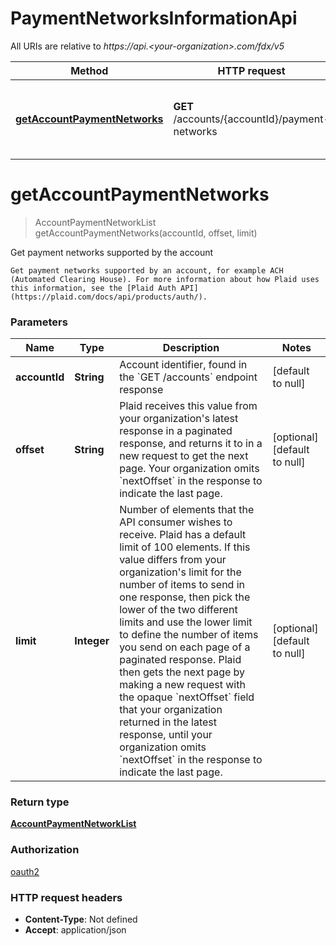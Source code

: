 # PaymentNetworksInformationApi

All URIs are relative to *https://api.&lt;your-organization&gt;.com/fdx/v5*

| Method | HTTP request | Description |
|------------- | ------------- | -------------|
| [**getAccountPaymentNetworks**](PaymentNetworksInformationApi.md#getAccountPaymentNetworks) | **GET** /accounts/{accountId}/payment-networks | Get payment networks supported by the account |


<a name="getAccountPaymentNetworks"></a>
# **getAccountPaymentNetworks**
> AccountPaymentNetworkList getAccountPaymentNetworks(accountId, offset, limit)

Get payment networks supported by the account

    Get payment networks supported by an account, for example ACH (Automated Clearing House). For more information about how Plaid uses this information, see the [Plaid Auth API](https://plaid.com/docs/api/products/auth/). 

### Parameters

|Name | Type | Description  | Notes |
|------------- | ------------- | ------------- | -------------|
| **accountId** | **String**| Account identifier, found in the &#x60;GET /accounts&#x60; endpoint response | [default to null] |
| **offset** | **String**| Plaid receives this value from your organization&#39;s latest response in a paginated response, and returns it to in a new request to get the next page. Your organization omits &#x60;nextOffset&#x60; in the response to indicate the last page.  | [optional] [default to null] |
| **limit** | **Integer**| Number of elements that the API consumer wishes to receive.  Plaid has a default limit of 100 elements. If this value differs from your organization&#39;s limit for the number of items to send in one response, then pick  the lower of the two different limits and use the lower limit to define the number of items you send on each page of a paginated response.   Plaid then gets the next page by making a new request with the opaque &#x60;nextOffset&#x60; field that your organization returned in the latest response,  until your organization omits &#x60;nextOffset&#x60; in the response to indicate the last page. | [optional] [default to null] |

### Return type

[**AccountPaymentNetworkList**](../Models/AccountPaymentNetworkList.md)

### Authorization

[oauth2](../README.md#oauth2)

### HTTP request headers

- **Content-Type**: Not defined
- **Accept**: application/json

